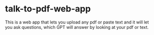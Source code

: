 # talk-to-pdf-web-app

This is a web app that lets you upload any pdf or paste text and it will let you ask questions, which GPT will answer by looking at your pdf or text.